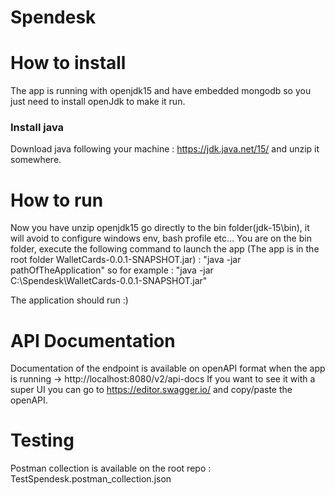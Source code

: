# Spendesk


# How to install

The app is running with openjdk15 and have embedded mongodb so you just need to install openJdk to make it run.

### Install java

Download java following your machine : https://jdk.java.net/15/ and unzip it somewhere.

# How to run

Now you have unzip openjdk15 go directly to the bin folder(jdk-15\bin), it will avoid to configure windows env, bash profile etc...
You are on the bin folder, execute the following command to launch the app (The app is in the root folder WalletCards-0.0.1-SNAPSHOT.jar) :
"java -jar pathOfTheApplication" so for example : "java -jar C:\Spendesk\WalletCards-0.0.1-SNAPSHOT.jar"

The application should run :)

# API Documentation

Documentation of the endpoint is available on openAPI format when the app is running -> http://localhost:8080/v2/api-docs
If you want to see it with a super UI you can go to https://editor.swagger.io/ and copy/paste the openAPI.

# Testing

Postman collection is available on the root repo : TestSpendesk.postman_collection.json
